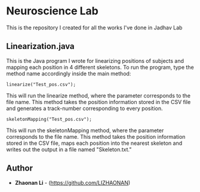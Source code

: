 # Neuroscience Lab

This is the repository I created for all the works I've done in Jadhav Lab

## Linearization.java

This is the Java program I wrote for linearizing positions of subjects and mapping each position in 4 different skeletons.
To run the program, type the method name accordingly inside the main method:

```
linearize("Test_pos.csv");
```

This will run the linearize method, where the parameter corresponds to the file name. This method takes the position information stored in the CSV file and generates a track-number corresponding to every position.

```
skeletonMapping("Test_pos.csv");
```

This will run the skeletonMapping method, where the parameter corresponds to the file name. This method takes the position information stored in the CSV file, maps each position into the nearest skeleton and writes out the output in a file named "Skeleton.txt."


## Author

* **Zhaonan Li** - (https://github.com/LIZHAONAN)


